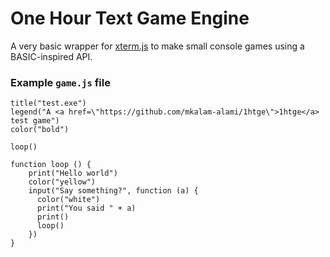 # One Hour Text Game Engine

A very basic wrapper for [xterm.js](https://xtermjs.org/) to make small console games using a BASIC-inspired API.

### Example `game.js` file

```
title("test.exe")
legend("A <a href=\"https://github.com/mkalam-alami/1htge\">1htge</a> test game")
color("bold")

loop()

function loop () {
    print("Hello world")
    color("yellow")
    input("Say something?", function (a) {
      color("white")
      print("You said " + a)
      print()
      loop()
    })
}
```